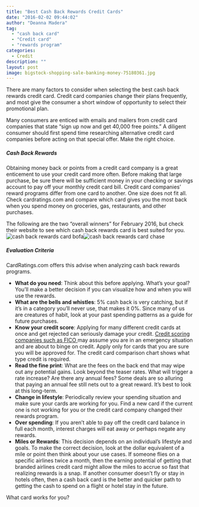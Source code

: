 ```yaml
---
title: "Best Cash Back Rewards Credit Cards"
date: "2016-02-02 09:44:02"
author: "Deanna Madera"
tag:
  - "cash back card"
  - "Credit card"
  - "rewards program"
categories:
  - Credit
description: ""
layout: post
image: bigstock-shopping-sale-banking-money-75180361.jpg
---
```


There are many factors to consider when selecting the best cash back rewards credit card. Credit card companies change their plans frequently, and most give the consumer a short window of opportunity to select their promotional plan.

Many consumers are enticed with emails and mailers from credit card companies that state “sign up now and get 40,000 free points.” A diligent consumer should first spend time researching alternative credit card companies before acting on that special offer. Make the right choice.

##### Cash Back Rewards

Obtaining money back or points from a credit card company is a great enticement to use your credit card more often. Before making that large purchase, be sure there will be sufficient money in your checking or savings account to pay off your monthly credit card bill. Credit card companies’ reward programs differ from one card to another. One size does not fit all. Check cardratings.com and compare which card gives you the most back when you spend money on groceries, gas, restaurants, and other purchases.

The following are the two “overall winners” for February 2016, but check their website to see which cash back rewards card is best suited for you.![cash back rewards card bofa](/posts/bofa.png)![cash back rewards card chase](/posts/chase.png)

##### Evaluation Criteria

CardRatings.com offers this advise when analyzing cash back rewards programs.

- **What do you need**: Think about this before applying. What’s your goal? You’ll make a better decision if you can visualize how and when you will use the rewards.
- **What are the bells and whistles**: 5% cash back is very catching, but if it’s in a category you’ll never use, that makes it 0%. Since many of us are creatures of habit, look at your past spending patterns as a guide for future purchases.
- **Know your credit score**: Applying for many different credit cards at once and get rejected can seriously damage your credit. [Credit scoring companies such as FICO ](/how-to-get-tricky-with-raising-your-credit-score)may assume you are in an emergency situation and are about to binge on credit. Apply only for cards that you are sure you will be approved for. The credit card comparison chart shows what type credit is required.
- **Read the fine print**: What are the fees on the back end that may wipe out any potential gains. Look beyond the teaser rates. What will trigger a rate increase? Are there any annual fees? Some deals are so alluring that paying an annual fee still nets out to a great reward. It’s best to look at this long-term.
- **Change in lifestyle**: Periodically review your spending situation and make sure your cards are working for you. Find a new card if the current one is not working for you or the credit card company changed their rewards program.
- **Over spending**: If you aren’t able to pay off the credit card balance in full each month, interest charges will eat away or perhaps negate any rewards.
- **Miles or Rewards**: This decision depends on an individual’s lifestyle and goals. To make the correct decision, look at the dollar equivalent of a mile or point then think about your use cases. If someone flies on a specific airlines twice a month, then the earning potential of getting that branded airlines credit card might allow the miles to accrue so fast that realizing rewards is a snap. If another consumer doesn’t fly or stay in hotels often, then a cash back card is the better and quicker path to getting the cash to spend on a flight or hotel stay in the future.

What card works for you?
